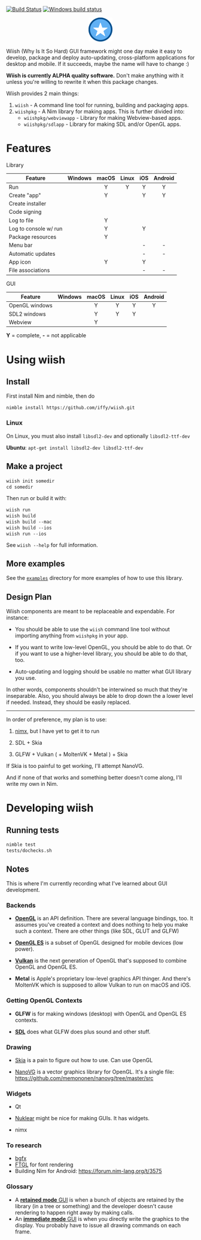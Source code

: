 [![Build Status](https://travis-ci.org/iffy/wiish.svg?branch=master)](https://travis-ci.org/iffy/wiish)
[![Windows build status](https://ci.appveyor.com/api/projects/status/hnv03meyx4absx4t/branch/master?svg=true)](https://ci.appveyor.com/project/iffy/wiish/branch/master)

<div style="text-align:center;"><img src="./logo.png"></div>

Wiish (Why Is It So Hard) GUI framework might one day make it easy to develop, package and deploy auto-updating,  cross-platform applications for desktop and mobile.  If it succeeds, maybe the name will have to change :)

**Wiish is currently ALPHA quality software.**  Don't make anything with it unless you're willing to rewrite it when this package changes.

Wiish provides 2 main things:

1. `wiish` - A command line tool for running, building and packaging apps.
2. `wiishpkg` - A Nim library for making apps.  This is further divided into:
    - `wiishpkg/webviewapp` - Library for making Webview-based apps.
    - `wiishpkg/sdlapp` - Library for making SDL and/or OpenGL apps.

# Features

Library

| Feature                | Windows | macOS | Linux | iOS | Android |
|------------------------|:-------:|:-----:|:-----:|:---:|:-------:|
| Run                    |         |   Y   |   Y   |  Y  |    Y    |
| Create "app"           |         |   Y   |       |  Y  |    Y    |
| Create installer       |         |       |       |     |         |
| Code signing           |         |       |       |     |         |
| Log to file            |         |   Y   |       |     |         |
| Log to console w/ run  |         |   Y   |       |  Y  |         |
| Package resources      |         |   Y   |       |     |         |
| Menu bar               |         |       |       |  -  |    -    |
| Automatic updates      |         |       |       |  -  |    -    |
| App icon               |         |   Y   |       |  Y  |         |
| File associations      |         |       |       |  -  |    -    |

GUI

| Feature                | Windows | macOS | Linux | iOS | Android |
|------------------------|:-------:|:-----:|:-----:|:---:|:-------:|
| OpenGL windows         |         |   Y   |   Y   |  Y  |    Y    |
| SDL2 windows           |         |   Y   |   Y   |  Y  |         |
| Webview                |         |   Y   |       |     |         |

**Y** = complete, **-** = not applicable

# Using wiish

## Install

First install Nim and nimble, then do

~~~
nimble install https://github.com/iffy/wiish.git
~~~

### Linux

On Linux, you must also install `libsdl2-dev` and optionally `libsdl2-ttf-dev`

**Ubuntu**: `apt-get install libsdl2-dev libsdl2-ttf-dev`

## Make a project

```
wiish init somedir
cd somedir
```

Then run or build it with:

```
wiish run
wiish build
wiish build --mac
wiish build --ios
wiish run --ios
```

See `wiish --help` for full information.

## More examples

See the [`examples`](./examples) directory for more examples of how to use this library.

## Design Plan

Wiish components are meant to be replaceable and expendable.  For instance:

- You should be able to use the `wiish` command line tool without importing anything from `wiishpkg` in your app.  

- If you want to write low-level OpenGL, you should be able to do that.  Or if you want to use a higher-level library, you should be able to do that, too.

- Auto-updating and logging should be usable no matter what GUI library you use.

In other words, components shouldn't be interwined so much that they're inseparable.  Also, you should always be able to drop down the a lower level if needed.  Instead, they should be easily replaced.

---

In order of preference, my plan is to use:

1. [nimx](https://github.com/yglukhov/nimx), but I have yet to get it to run

2. SDL + Skia

3. GLFW + Vulkan ( + MoltenVK + Metal ) + Skia

If Skia is too painful to get working, I'll attempt NanoVG.

And if none of that works and something better doesn't come along, I'll write my own in Nim.


# Developing wiish

## Running tests

~~~
nimble test
tests/dochecks.sh
~~~

## Notes

This is where I'm currently recording what I've learned about GUI development.

### Backends

- [**OpenGL**](https://en.wikipedia.org/wiki/OpenGL#Vulkan) is an API definition.  There are several language bindings, too.  It assumes you've created a context and does nothing to help you make such a context.  There are other things (like SDL, GLUT and GLFW)

- [**OpenGL ES**](https://www.khronos.org/opengles/) is a subset of OpenGL designed for mobile devices (low power).

- [**Vulkan**](https://en.wikipedia.org/wiki/Vulkan_(API)) is the next generation of OpenGL that's supposed to combine OpenGL and OpenGL ES.

- **Metal** is Apple's proprietary low-level graphics API thinger.  And there's MoltenVK which is supposed to allow Vulkan to run on macOS and iOS.

### Getting OpenGL Contexts

- **GLFW** is for making windows (desktop) with OpenGL and OpenGL ES contexts.

- [**SDL**](https://www.khronos.org/opengl/wiki/Related_toolkits_and_APIs) does what GLFW does plus sound and other stuff.



### Drawing

- [Skia](https://en.wikipedia.org/wiki/Skia_Graphics_Engine) is a pain to figure out how to use.  Can use OpenGL

- [NanoVG](https://github.com/memononen/nanovg) is a vector graphics library for OpenGL.  It's a single file: <https://github.com/memononen/nanovg/tree/master/src>

### Widgets

- Qt

- [Nuklear](https://github.com/vurtun/nuklear) might be nice for making GUIs.  It has widgets.

- nimx

### To research

- [bgfx](https://bkaradzic.github.io/bgfx/index.html)
- [FTGL](http://ftgl.sourceforge.net/docs/html/index.html) for font rendering
- Building Nim for Android: <https://forum.nim-lang.org/t/3575>

### Glossary

- A [**retained mode** GUI](https://en.wikipedia.org/wiki/Retained_mode) is when a bunch of objects are retained by the library (in a tree or something) and the developer doesn't cause rendering to happen right away by making calls.
- An [**immediate mode** GUI](https://en.wikipedia.org/wiki/Immediate_mode_(computer_graphics)) is when you directly write the graphics to the display.  You probably have to issue all drawing commands on each frame.

